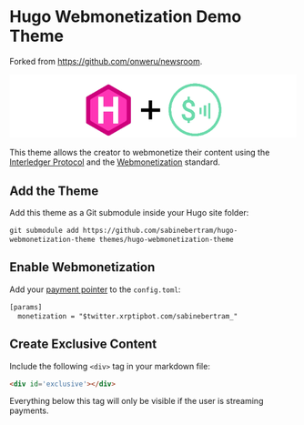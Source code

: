 # Hugo Webmonetization Demo Theme

Forked from https://github.com/onweru/newsroom.

![Hugo + Webmonetization](static/images/hugowm.png)

This theme allows the creator to webmonetize their content using the [Interledger Protocol](https://interledger.org/) and the [Webmonetization](https://webmonetization.org/) standard.

## Add the Theme

Add this theme as a Git submodule inside your Hugo site folder:
```
git submodule add https://github.com/sabinebertram/hugo-webmonetization-theme themes/hugo-webmonetization-theme
```

## Enable Webmonetization

Add your [payment pointer](https://webmonetization.org/docs/receiving#payment-pointer) to the `config.toml`:

```
[params]
  monetization = "$twitter.xrptipbot.com/sabinebertram_"
```

## Create Exclusive Content

Include the following `<div>` tag in your markdown file:
```html
<div id='exclusive'></div>
```
Everything below this tag will only be visible if the user is streaming payments.
